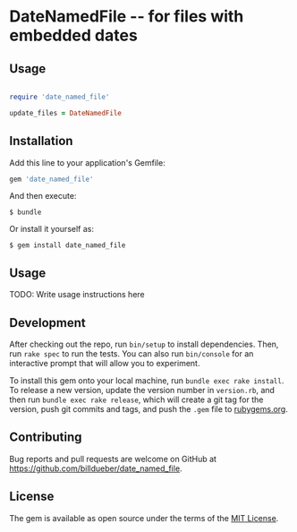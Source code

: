 # DateNamedFile -- for files with embedded dates

## Usage

```ruby

require 'date_named_file'

update_files = DateNamedFile


```



## Installation

Add this line to your application's Gemfile:

```ruby
gem 'date_named_file'
```

And then execute:

    $ bundle

Or install it yourself as:

    $ gem install date_named_file

## Usage

TODO: Write usage instructions here

## Development

After checking out the repo, run `bin/setup` to install dependencies. Then, run `rake spec` to run the tests. You can also run `bin/console` for an interactive prompt that will allow you to experiment.

To install this gem onto your local machine, run `bundle exec rake install`. To release a new version, update the version number in `version.rb`, and then run `bundle exec rake release`, which will create a git tag for the version, push git commits and tags, and push the `.gem` file to [rubygems.org](https://rubygems.org).

## Contributing

Bug reports and pull requests are welcome on GitHub at https://github.com/billdueber/date_named_file.

## License

The gem is available as open source under the terms of the [MIT License](https://opensource.org/licenses/MIT).
